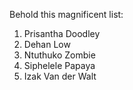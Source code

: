 Behold this magnificent list:

1. Prisantha Doodley
2. Dehan Low
3. Ntuthuko Zombie
4. Siphelele Papaya
5. Izak Van der Walt
